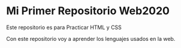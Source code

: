 # Mi Primer Repositorio Web2020
Este repositorio es para Practicar HTML y CSS

Con este repositorio voy a aprender los lenguajes usados en la web.